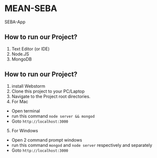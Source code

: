 # MEAN-SEBA
SEBA-App

How to run our Project?
------
1. Text Editor (or IDE)
2. Node.JS
3. MongoDB


How to run our Project?
------
1. install Webstorm
2. Clone this project to your PC/Laptop
3. Navigate to the Project root directories.
4. For Mac
 - Open terminal
 - run this command `node server && mongod`
 - Goto `http://localhost:3000`
5. For Windows
 - Open 2 command prompt windows
 - run this command `mongod` and `node server` respectively and separately
 - Goto `http://localhost:3000`
